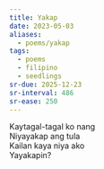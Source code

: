 ```yaml
---
title: Yakap
date: 2023-05-03
aliases:
  - poems/yakap
tags:
  - poems
  - filipino
  - seedlings
sr-due: 2025-12-23
sr-interval: 486
sr-ease: 250
---
```

Kaytagal-tagal ko nang  
Niyayakap ang tula  
Kailan kaya niya ako  
Yayakapin?  